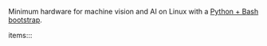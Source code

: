 Minimum hardware for machine vision and AI on Linux with a [Python + Bash bootstrap](https://github.com/kamangir/bluer-sbc).

items:::